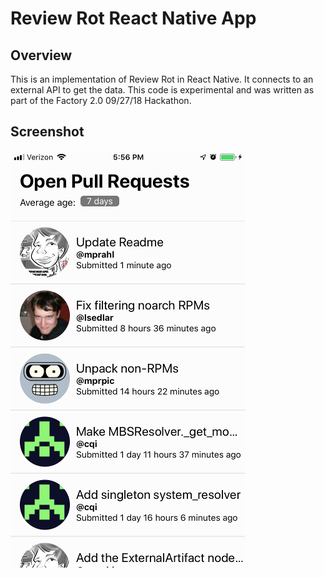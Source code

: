 # Review Rot React Native App

## Overview

This is an implementation of Review Rot in React Native. It connects
to an external API to get the data. This code is experimental and was
written as part of the Factory 2.0 09/27/18 Hackathon.


## Screenshot

![screenshot](screenshot.png)
